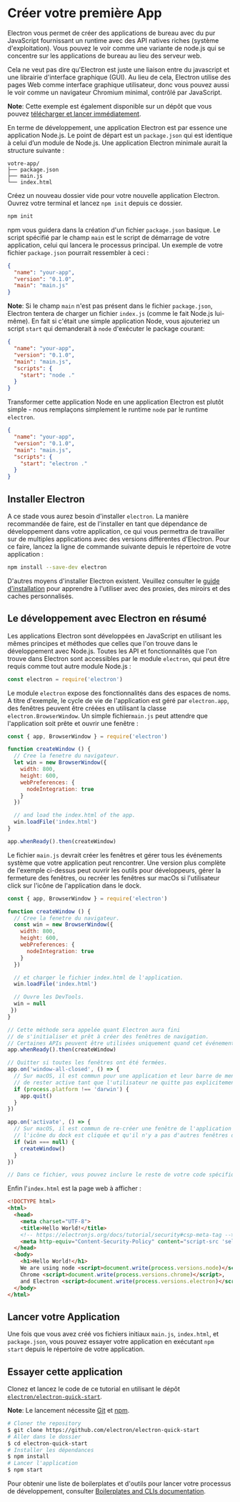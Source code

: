# Créer votre première App

Electron vous permet de créer des applications de bureau avec du pur JavaScript fournissant un runtime avec des API natives riches (système d'exploitation). Vous pouvez le voir comme une variante de node.js qui se concentre sur les applications de bureau au lieu des serveur web.

Cela ne veut pas dire qu'Electron est juste une liaison entre du javascript et une librairie d'interface graphique (GUI). Au lieu de cela, Electron utilise des pages Web comme interface graphique utilisateur, donc vous pouvez aussi le voir comme un navigateur Chromium minimal, contrôlé par JavaScript.

**Note**: Cette exemple est également disponible sur un dépôt que vous pouvez [télécharger et lancer immédiatement](#trying-this-example).

En terme de développement, une application Electron est par essence une application Node.js. Le point de départ est un `package.json` qui est identique à celui d’un module de Node.js. Une application Electron minimale aurait la structure suivante :

```plaintext
votre-app/
├── package.json
├── main.js
└── index.html
```

Créez un nouveau dossier vide pour votre nouvelle application Electron. Ouvrez votre terminal et lancez `npm init` depuis ce dossier.

```sh
npm init
```

npm vous guidera dans la création d'un fichier `package.json` basique. Le script spécifié par le champ `main` est le script de démarrage de votre application, celui qui lancera le processus principal. Un exemple de votre fichier `package.json` pourrait ressembler à ceci :

```json
{
  "name": "your-app",
  "version": "0.1.0",
  "main": "main.js"
}
```

**Note**: Si le champ `main` n'est pas présent dans le fichier `package.json`, Electron tentera de charger un fichier `index.js` (comme le fait Node.js lui-même). En fait si c'était une simple application Node, vous ajouteriez un script `start` qui demanderait à `node` d'exécuter le package courant:

```json
{
  "name": "your-app",
  "version": "0.1.0",
  "main": "main.js",
  "scripts": {
    "start": "node ."
  }
}
```

Transformer cette application Node en une application Electron est plutôt simple - nous remplaçons simplement le runtime `node` par le runtime `electron`.

```json
{
  "name": "your-app",
  "version": "0.1.0",
  "main": "main.js",
  "scripts": {
    "start": "electron ."
  }
}
```

## Installer Electron

A ce stade vous aurez besoin d'installer `electron`. La manière recommandée de faire, est de l'installer en tant que dépendance de développement dans votre application, ce qui vous permettra de travailler sur de multiples applications avec des versions différentes d'Electron. Pour ce faire, lancez la ligne de commande suivante depuis le répertoire de votre application :

```sh
npm install --save-dev electron
```

D'autres moyens d'installer Electron existent. Veuillez consulter le [guide d'installation](installation.md) pour apprendre à l'utiliser avec des proxies, des miroirs et des caches personnalisés.

## Le développement avec Electron en résumé

Les applications Electron sont développées en JavaScript en utilisant les mêmes principes et méthodes que celles que l'on trouve dans le développement avec Node.js. Toutes les API et fonctionnalités que l'on trouve dans Electron sont accessibles par le module `electron`, qui peut être requis comme tout autre module Node.js :

```javascript
const electron = require('electron')
```

Le module `electron` expose des fonctionnalités dans des espaces de noms. A titre d'exemple, le cycle de vie de l'application est géré par `electron.app`, des fenêtres peuvent être créées en utilisant la classe `electron.BrowserWindow`. Un simple fichier`main.js` peut attendre que l'application soit prête et ouvrir une fenêtre :

```javascript
const { app, BrowserWindow } = require('electron')

function createWindow () {
  // Cree la fenetre du navigateur.
  let win = new BrowserWindow({
    width: 800,
    height: 600,
    webPreferences: {
      nodeIntegration: true
    }
  })

  // and load the index.html of the app.
  win.loadFile('index.html')
}

app.whenReady().then(createWindow)
```

Le fichier `main.js` devrait créer les fenêtres et gérer tous les événements système que votre application peut rencontrer. Une version plus complète de l'exemple ci-dessus peut ouvrir les outils pour développeurs, gérer la fermeture des fenêtres, ou recréer les fenêtres sur macOs si l'utilisateur click sur l'icône de l'application dans le dock.

```javascript
const { app, BrowserWindow } = require('electron')

function createWindow () {
  // Cree la fenetre du navigateur.
  const win = new BrowserWindow({
    width: 800,
    height: 600,
    webPreferences: {
      nodeIntegration: true
    }
  })

  // et charger le fichier index.html de l'application.
  win.loadFile('index.html')

  // Ouvre les DevTools.
  win = null
 })
}

// Cette méthode sera appelée quant Electron aura fini
// de s'initialiser et prêt à créer des fenêtres de navigation.
// Certaines APIs peuvent être utilisées uniquement quand cet événement est émit.
app.whenReady().then(createWindow)

// Quitter si toutes les fenêtres ont été fermées.
app.on('window-all-closed', () => {
  // Sur macOS, il est commun pour une application et leur barre de menu
  // de rester active tant que l'utilisateur ne quitte pas explicitement avec Cmd + Q
  if (process.platform !== 'darwin') {
    app.quit()
  }
})

app.on('activate', () => {
  // Sur macOS, il est commun de re-créer une fenêtre de l'application quand
  // l'icône du dock est cliquée et qu'il n'y a pas d'autres fenêtres d'ouvertes.
  if (win === null) {
    createWindow()
  }
})

// Dans ce fichier, vous pouvez inclure le reste de votre code spécifique au processus principal. Vous pouvez également le mettre dans des fichiers séparés et les inclure ici.
```

Enfin l'`index.html` est la page web à afficher :

```html
<!DOCTYPE html>
<html>
  <head>
    <meta charset="UTF-8">
    <title>Hello World!</title>
    <!-- https://electronjs.org/docs/tutorial/security#csp-meta-tag -->
    <meta http-equiv="Content-Security-Policy" content="script-src 'self' 'unsafe-inline';" />
  </head>
  <body>
    <h1>Hello World!</h1>
    We are using node <script>document.write(process.versions.node)</script>,
    Chrome <script>document.write(process.versions.chrome)</script>,
    and Electron <script>document.write(process.versions.electron)</script>.
  </body>
</html>
```

## Lancer votre Application

Une fois que vous avez créé vos fichiers initiaux `main.js`, `index.html`, et `package.json`, vous pouvez essayer votre application en exécutant `npm start` depuis le répertoire de votre application.

## Essayer cette application

Clonez et lancez le code de ce tutorial en utilisant le dépôt [`electron/electron-quick-start`](https://github.com/electron/electron-quick-start).

**Note**: Le lancement nécessite [Git](https://git-scm.com) et [npm](https://www.npmjs.com/).

```sh
# Cloner the repository
$ git clone https://github.com/electron/electron-quick-start
# Aller dans le dossier
$ cd electron-quick-start
# Installer les dépendances
$ npm install
# Lancer l'application
$ npm start
```

Pour obtenir une liste de boilerplates et d'outils pour lancer votre processus de développement, consulter [Boilerplates and CLIs documentation](./boilerplates-and-clis.md).